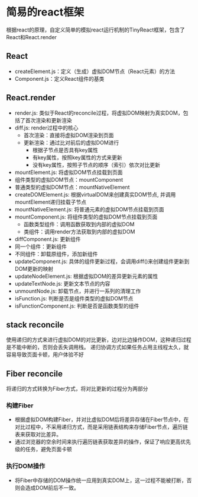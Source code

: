 # 简易的react框架
根据react的原理，自定义简单的模拟react运行机制的TinyReact框架，包含了React和React.render
## React
- createElement.js：定义（生成）虚拟DOM节点（React元素）的方法
- Component.js：定义React组件的基类
## React.render
- render.js: 类似于React的reconcile过程，将虚拟DOM映射为真实DOM，包括了首次渲染和更新渲染
- diff.js: render过程中的核心
  - 首次渲染：直接将虚拟DOM渲染到页面
  - 更新渲染：通过比对前后的虚拟DOM进行
    - 根据子节点是否具有key属性
    - 有key属性，按照key属性的方式来更新
    - 没有key属性，按照子节点的顺序（索引）依次对比更新
- mountElement.js: 将虚拟DOM节点挂载到页面
 - 组件类型的虚拟DOM节点：mountComponent
 - 普通类型的虚拟DOM节点：mountNativeElement
- createDOMElement.js: 根据virtualDOM来创建真实DOM节点, 并调用mountElement递归挂载子节点
- mountNativeElement.js: 将普通元素的虚拟DOM节点挂载到页面
- mountComponent.js: 将组件类型的虚拟DOM节点挂载到页面
  - 函数类型组件：调用函数获取到内部的虚拟DOM
  - 类组件：调用render方法获取到内部的虚拟DOM
- diffComponent.js: 更新组件
 - 同一个组件：更新组件
 - 不同组件：卸载原组件，添加新组件
- updateComponent.js: 具体的组件更新过程，会调用diff()来创建组件更新到DOM更新的映射
- updateNodeElement.js: 根据虚拟DOM的差异更新元素的属性
- updateTextNode.js: 更新文本节点的内容
- unmountNode.js: 卸载节点，并进行一系列的清理工作
- isFunction.js: 判断是否是组件类型的虚拟DOM节点
- isFunctionComponent.js: 判断是否是函数类型的组件
## stack reconcile
使用递归的方式来进行虚拟DOM的对比更新，边对比边操作DOM，这种递归过程是不能中断的，否则会丢失调用栈。
递归协调方式如果任务占用主线程太久，就容易导致页面卡顿，用户体验不好
## Fiber reconcile
将递归的方式转换为Fiber方式，将对比更新的过程分为两部分
### 构建Fiber
- 根据虚拟DOM构建Fiber，并对比虚拟DOM后将差异存储在Fiber节点中，在对比过程中，不采用递归方式，而是采用链表结构来存储Fiber节点，遍历链表来获取对比差异。
- 通过浏览器的空余时间来执行遍历链表获取差异的操作，保证了响应更高优先级的任务，避免页面卡顿
### 执行DOM操作
- 将Fiber中存储的DOM操作统一应用到真实DOM上，这一过程不能被打断，否则会造成DOM前后不一致。